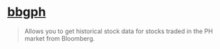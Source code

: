 # [bbgph](https://github.com/jerome-montino/bbgph)

> Allows you to get historical stock data for stocks traded in the PH market from Bloomberg.
